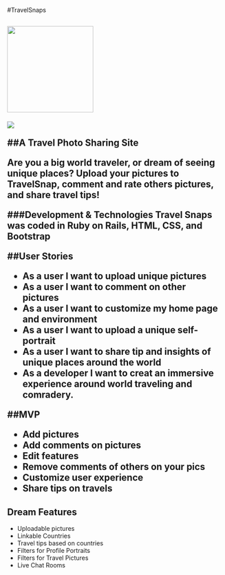 #TravelSnaps<h2>
<img src="TRAVEL_SNAPS_LOGO_sm.png" width="200px" style=''>

![](screen3_md.png)

##A Travel Photo Sharing Site

Are you a big world traveler, or dream of seeing unique places? Upload your pictures to TravelSnap, comment and rate others pictures, and share travel tips!

###Development & Technologies
Travel Snaps was coded in Ruby on Rails, HTML, CSS, and Bootstrap


##User Stories

* As a user I want to upload unique pictures
* As a user I want to comment on other pictures
* As a user I want to customize my home page and environment
* As a user I want to upload a unique self-portrait
* As a user I want to share tip and insights of unique places around the world
* As a developer I want to creat an immersive experience around world traveling and comradery.

##MVP

* Add pictures
* Add comments on pictures
* Edit features
* Remove comments of others on your pics
* Customize user experience
* Share tips on travels


## Dream Features

* Uploadable pictures
* Linkable Countries
* Travel tips based on countries
* Filters for Profile Portraits
* Filters for Travel Pictures
* Live Chat Rooms


